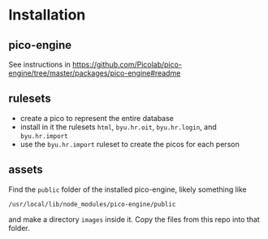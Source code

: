 # Installation

## pico-engine

See instructions in https://github.com/Picolab/pico-engine/tree/master/packages/pico-engine#readme

## rulesets

- create a pico to represent the entire database
- install in it the rulesets `html`, `byu.hr.oit`, `byu.hr.login`, and `byu.hr.import`
- use the `byu.hr.import` ruleset to create the picos for each person

## assets

Find the `public` folder of the installed pico-engine, likely something like
```
/usr/local/lib/node_modules/pico-engine/public
```
and make a directory `images` inside it.
Copy the files from this repo into that folder.
